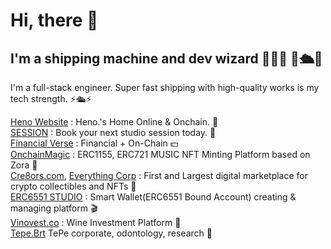 <h1>Hi, there  👋</h1>
<h2>I'm a shipping machine and dev wizard 💫🧙💫 🤖🛳️🤖 </h2>

I'm a full-stack engineer. Super fast shipping with high-quality works is my tech strength. ⚡️🛳️⚡️ <br/>

<a href='https://heno-website.vercel.app'>Heno Website</a> : Heno.'s Home Online & Onchain. 🎤️<br/>
<a href='https://session-pied.vercel.app/'>SESSION</a> : Book your next studio session today. 🎹 <br/>
<a href='https://financialverse.vercel.app'>Financial Verse</a> : Financial + On-Chain 💵 <br/>
<a href='https://onchainmagic.xyz'>OnchainMagic</a> : ERC1155, ERC721 MUSIC NFT Minting Platform based on Zora 🥁 <br/>
<a href='https://cre8ors.com'>Cre8ors.com</a>, <a href='https://everythingcorp.cre8ors.com/'>Everything Corp</a> : First and Largest digital marketplace for crypto collectibles and NFTs 💎 <br/>
<a href='https://6551.studio'>ERC6551 STUDIO</a> : Smart Wallet(ERC6551 Bound Account) creating & managing platform 🎬 <br/>
<a href='https://vinovest.co'>Vinovest.co</a> : Wine Investment Platform 🍷 <br/>
<a href='https://tepe-brt.azurewebsites.net'>Tepe.Brt</a> TePe corporate, odontology, research 💊 <br/>

